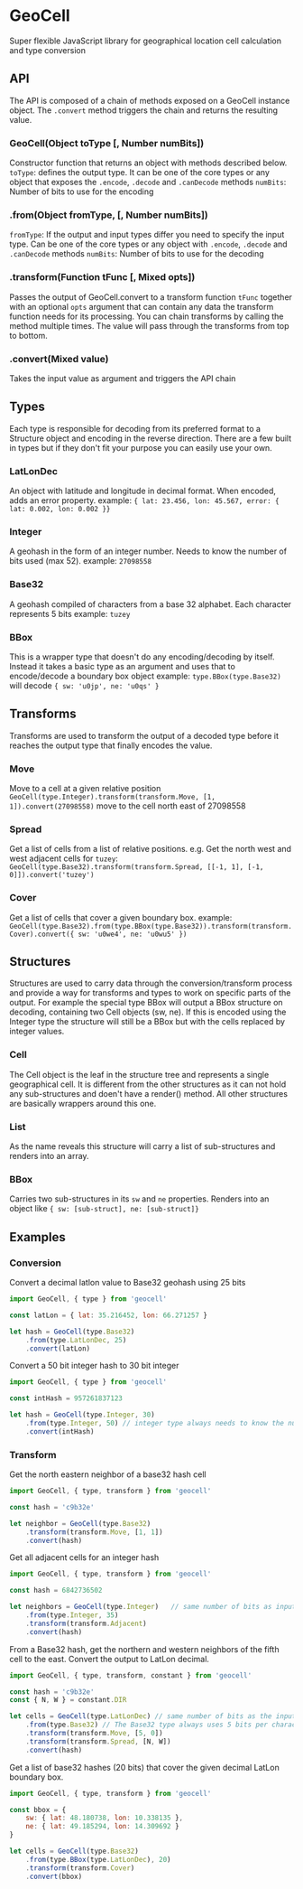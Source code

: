 GeoCell
=======

Super flexible JavaScript library for geographical location cell calculation and type conversion

## API
The API is composed of a chain of methods exposed on a GeoCell instance object. The `.convert` method triggers the chain and returns the resulting value.

### GeoCell(Object toType [, Number numBits])
Constructor function that returns an object with methods described below.
`toType`: defines the output type. It can be one of the core types or any object that exposes the `.encode`, `.decode` and `.canDecode` methods
`numBits`: Number of bits to use for the encoding


### .from(Object fromType, [, Number numBits])
`fromType`: If the output and input types differ you need to specify the input type. Can be one of the core types or any object with `.encode`, `.decode` and `.canDecode` methods
`numBits`: Number of bits to use for the decoding


### .transform(Function tFunc [, Mixed opts])
Passes the output of GeoCell.convert to a transform function `tFunc` together with an optional `opts` argument that can contain any data the transform function needs for its processing. You can chain transforms by calling the method multiple times. The value will pass through the transforms from top to bottom.


### .convert(Mixed value)
Takes the input value as argument and triggers the API chain

## Types
Each type is responsible for decoding from its preferred format to a Structure object and encoding in the reverse direction.
There are a few built in types but if they don't fit your purpose you can easily use your own.

### LatLonDec
An object with latitude and longitude in decimal format. When encoded, adds an error property.
example: `{ lat: 23.456, lon: 45.567, error: { lat: 0.002, lon: 0.002 }}`

### Integer
A geohash in the form of an integer number. Needs to know the number of bits used (max 52).
example: `27098558`

### Base32
A geohash compiled of characters from a base 32 alphabet. Each character represents 5 bits
example: `tuzey`

### BBox
This is a wrapper type that doesn't do any encoding/decoding by itself. Instead it takes a basic type as an argument and uses that to encode/decode a boundary box object
example: `type.BBox(type.Base32)` will decode `{ sw: 'u0jp', ne: 'u0qs' }`

## Transforms
Transforms are used to transform the output of a decoded type before it reaches the output type that finally encodes the value.

### Move
Move to a cell at a given relative position
`GeoCell(type.Integer).transform(transform.Move, [1, 1]).convert(27098558)` move to the cell north east of 27098558

### Spread
Get a list of cells from a list of relative positions.
e.g. Get the north west and west adjacent cells for `tuzey`:
`GeoCell(type.Base32).transform(transform.Spread, [[-1, 1], [-1, 0]]).convert('tuzey')`

### Cover
Get a list of cells that cover a given boundary box.
example: `GeoCell(type.Base32).from(type.BBox(type.Base32)).transform(transform.Cover).convert({ sw: 'u0we4', ne: 'u0wu5' })`

## Structures
Structures are used to carry data through the conversion/transform process and provide a way for transforms and types to work on specific parts of the output. For example the special type BBox will output a BBox structure on decoding, containing two Cell objects (sw, ne). If this is encoded using the Integer type the structure will still be a BBox but with the cells replaced by integer values.

### Cell
The Cell object is the leaf in the structure tree and represents a single geographical cell. It is different from the other structures as it can not hold any sub-structures and doen't have a render() method. All other structures are basically wrappers around this one.

### List
As the name reveals this structure will carry a list of sub-structures and renders into an array.

### BBox
Carries two sub-structures in its `sw` and `ne` properties. Renders into an object like `{ sw: [sub-struct], ne: [sub-struct]}`

## Examples
### Conversion
Convert a decimal latlon value to Base32 geohash using 25 bits
```JavaScript
import GeoCell, { type } from 'geocell'

const latLon = { lat: 35.216452, lon: 66.271257 }

let hash = GeoCell(type.Base32)
    .from(type.LatLonDec, 25)
    .convert(latLon)
```

Convert a 50 bit integer hash to 30 bit integer
```JavaScript
import GeoCell, { type } from 'geocell'

const intHash = 957261837123

let hash = GeoCell(type.Integer, 30)
    .from(type.Integer, 50) // integer type always needs to know the number of bits to use for encoding/decoding
    .convert(intHash)
```

### Transform

Get the north eastern neighbor of a base32 hash cell
```JavaScript
import GeoCell, { type, transform } from 'geocell'

const hash = 'c9b32e'

let neighbor = GeoCell(type.Base32)
    .transform(transform.Move, [1, 1])
    .convert(hash)
```

Get all adjacent cells for an integer hash
```JavaScript
import GeoCell, { type, transform } from 'geocell'

const hash = 6842736502

let neighbors = GeoCell(type.Integer)   // same number of bits as input
    .from(type.Integer, 35)
    .transform(transform.Adjacent)
    .convert(hash)
```

From a Base32 hash, get the northern and western neighbors of the fifth cell to the east. Convert the output to LatLon decimal.
```JavaScript
import GeoCell, { type, transform, constant } from 'geocell'

const hash = 'c9b32e'
const { N, W } = constant.DIR

let cells = GeoCell(type.LatLonDec) // same number of bits as the input
    .from(type.Base32) // The Base32 type always uses 5 bits per character, so you don't need to specify the number of bits
    .transform(transform.Move, [5, 0])
    .transform(transform.Spread, [N, W])
    .convert(hash)
```

Get a list of base32 hashes (20 bits) that cover the given decimal LatLon boundary box.
```JavaScript
import GeoCell, { type, transform } from 'geocell'

const bbox = {
    sw: { lat: 48.180738, lon: 10.338135 },
    ne: { lat: 49.185294, lon: 14.309692 }
}

let cells = GeoCell(type.Base32)
    .from(type.BBox(type.LatLonDec), 20)
    .transform(transform.Cover)
    .convert(bbox)
```
